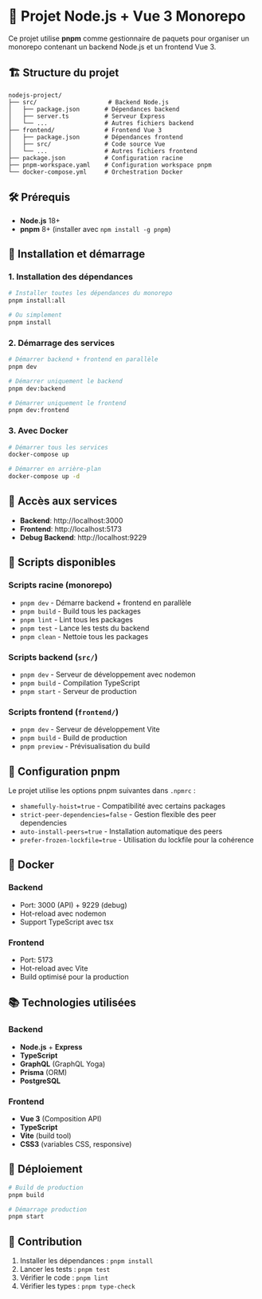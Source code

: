 # 🚀 Projet Node.js + Vue 3 Monorepo

Ce projet utilise **pnpm** comme gestionnaire de paquets pour organiser un monorepo contenant un backend Node.js et un frontend Vue 3.

## 🏗️ Structure du projet

```
nodejs-project/
├── src/                    # Backend Node.js
│   ├── package.json       # Dépendances backend
│   ├── server.ts          # Serveur Express
│   └── ...                # Autres fichiers backend
├── frontend/              # Frontend Vue 3
│   ├── package.json       # Dépendances frontend
│   ├── src/               # Code source Vue
│   └── ...                # Autres fichiers frontend
├── package.json           # Configuration racine
├── pnpm-workspace.yaml    # Configuration workspace pnpm
└── docker-compose.yml     # Orchestration Docker
```

## 🛠️ Prérequis

- **Node.js** 18+
- **pnpm** 8+ (installer avec `npm install -g pnpm`)

## 🚀 Installation et démarrage

### 1. Installation des dépendances

```bash
# Installer toutes les dépendances du monorepo
pnpm install:all

# Ou simplement
pnpm install
```

### 2. Démarrage des services

```bash
# Démarrer backend + frontend en parallèle
pnpm dev

# Démarrer uniquement le backend
pnpm dev:backend

# Démarrer uniquement le frontend
pnpm dev:frontend
```

### 3. Avec Docker

```bash
# Démarrer tous les services
docker-compose up

# Démarrer en arrière-plan
docker-compose up -d
```

## 📱 Accès aux services

- **Backend**: http://localhost:3000
- **Frontend**: http://localhost:5173
- **Debug Backend**: http://localhost:9229

## 🧹 Scripts disponibles

### Scripts racine (monorepo)

- `pnpm dev` - Démarre backend + frontend en parallèle
- `pnpm build` - Build tous les packages
- `pnpm lint` - Lint tous les packages
- `pnpm test` - Lance les tests du backend
- `pnpm clean` - Nettoie tous les packages

### Scripts backend (`src/`)

- `pnpm dev` - Serveur de développement avec nodemon
- `pnpm build` - Compilation TypeScript
- `pnpm start` - Serveur de production

### Scripts frontend (`frontend/`)

- `pnpm dev` - Serveur de développement Vite
- `pnpm build` - Build de production
- `pnpm preview` - Prévisualisation du build

## 🔧 Configuration pnpm

Le projet utilise les options pnpm suivantes dans `.npmrc` :

- `shamefully-hoist=true` - Compatibilité avec certains packages
- `strict-peer-dependencies=false` - Gestion flexible des peer dependencies
- `auto-install-peers=true` - Installation automatique des peers
- `prefer-frozen-lockfile=true` - Utilisation du lockfile pour la cohérence

## 🐳 Docker

### Backend

- Port: 3000 (API) + 9229 (debug)
- Hot-reload avec nodemon
- Support TypeScript avec tsx

### Frontend

- Port: 5173
- Hot-reload avec Vite
- Build optimisé pour la production

## 📚 Technologies utilisées

### Backend

- **Node.js** + **Express**
- **TypeScript**
- **GraphQL** (GraphQL Yoga)
- **Prisma** (ORM)
- **PostgreSQL**

### Frontend

- **Vue 3** (Composition API)
- **TypeScript**
- **Vite** (build tool)
- **CSS3** (variables CSS, responsive)

## 🚀 Déploiement

```bash
# Build de production
pnpm build

# Démarrage production
pnpm start
```

## 🤝 Contribution

1. Installer les dépendances : `pnpm install`
2. Lancer les tests : `pnpm test`
3. Vérifier le code : `pnpm lint`
4. Vérifier les types : `pnpm type-check`
